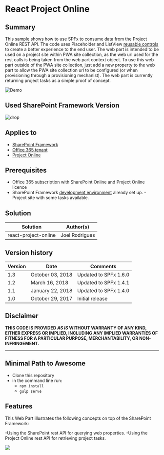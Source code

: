 # React Project Online

## Summary
This sample shows how to use SPFx to consume data from the Project Online REST API. The code uses Placeholder and ListView [reusable controls](https://github.com/SharePoint/sp-dev-fx-controls-react) to create a better experience to the end user.
The web part is intended to be used on a project site within PWA site collection, as the web url used for the rest calls is being taken from the web part context object. To use this web part outside of the PWA site collection, just add a new property to the web part to allow the PWA site collection url to be configured (or when provisioning through a provisioning mechanist).
The web part is currently returning project tasks as a simple proof of concept.

![Demo](./assets/Preview.gif)

## Used SharePoint Framework Version 
![drop](https://img.shields.io/badge/drop-1.6.0-green.svg)

## Applies to

* [SharePoint Framework](https:/dev.office.com/sharepoint)
* [Office 365 tenant](https://dev.office.com/sharepoint/docs/spfx/set-up-your-development-environment)
* [Project Online](https://dev.office.com/docs/add-ins/overview/office-add-ins?product=project)

## Prerequisites
 
- Office 365 subscription with SharePoint Online and Project Online licence
- SharePoint Framework [development environment](https://dev.office.com/sharepoint/docs/spfx/set-up-your-development-environment) already set up.
-Project site with some tasks available.

## Solution

Solution|Author(s)
--------|---------
react-project-online|Joel Rodrigues


## Version history

Version|Date|Comments
-------|----|--------
1.3|October 03, 2018|Updated to SPFx 1.6.0
1.2|March 16, 2018|Updated to SPFx 1.4.1
1.1|January 22, 2018|Updated to SPFx 1.4.0
1.0|October 29, 2017|Initial release

## Disclaimer
**THIS CODE IS PROVIDED *AS IS* WITHOUT WARRANTY OF ANY KIND, EITHER EXPRESS OR IMPLIED, INCLUDING ANY IMPLIED WARRANTIES OF FITNESS FOR A PARTICULAR PURPOSE, MERCHANTABILITY, OR NON-INFRINGEMENT.**

---

## Minimal Path to Awesome

- Clone this repository
- in the command line run:
  - `npm install`
  - `gulp serve`

## Features
This Web Part illustrates the following concepts on top of the SharePoint Framework:

-Using the SharePoint rest API for querying web properties.
-Using the Project Online rest API for retrieving project tasks.

<img src="https://telemetry.sharepointpnp.com/sp-dev-fx-webparts/samples/react-project-online" />
